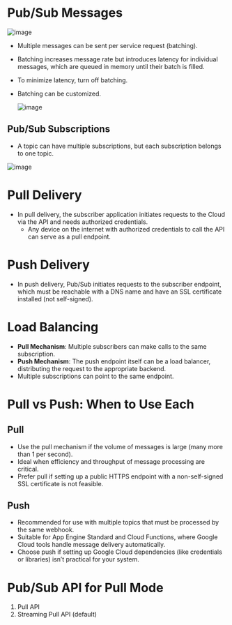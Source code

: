 # Pub/Sub Messages

![image](https://github.com/user-attachments/assets/84172220-ba7c-4fe9-8889-48a4ba5b61bf)

- Multiple messages can be sent per service request (batching).
- Batching increases message rate but introduces latency for individual messages, which are queued in memory until their batch is filled.
- To minimize latency, turn off batching.
- Batching can be customized.

  ![image](https://github.com/user-attachments/assets/a7c5ea86-5761-4b18-8ae9-f9ca7564fd2c)

## Pub/Sub Subscriptions

- A topic can have multiple subscriptions, but each subscription belongs to one topic.

![image](https://github.com/user-attachments/assets/551292e2-d266-4151-a0f2-8e3c9476fea5)

# Pull Delivery

- In pull delivery, the subscriber application initiates requests to the Cloud via the API and needs authorized credentials.
  - Any device on the internet with authorized credentials to call the API can serve as a pull endpoint.

# Push Delivery

- In push delivery, Pub/Sub initiates requests to the subscriber endpoint, which must be reachable with a DNS name and have an SSL certificate installed (not self-signed).

# Load Balancing

- **Pull Mechanism**: Multiple subscribers can make calls to the same subscription.
- **Push Mechanism**: The push endpoint itself can be a load balancer, distributing the request to the appropriate backend.
- Multiple subscriptions can point to the same endpoint.

# Pull vs Push: When to Use Each

## Pull

- Use the pull mechanism if the volume of messages is large (many more than 1 per second).
- Ideal when efficiency and throughput of message processing are critical.
- Prefer pull if setting up a public HTTPS endpoint with a non-self-signed SSL certificate is not feasible.

## Push

- Recommended for use with multiple topics that must be processed by the same webhook.
- Suitable for App Engine Standard and Cloud Functions, where Google Cloud tools handle message delivery automatically.
- Choose push if setting up Google Cloud dependencies (like credentials or libraries) isn’t practical for your system.

# Pub/Sub API for Pull Mode

1. Pull API
2. Streaming Pull API (default)
